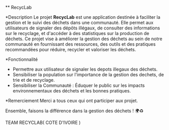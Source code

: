 ** RecycLab

*Description
Le projet **RecycLab** est une application destinée à faciliter la gestion et le suivi des déchets dans une communauté. Elle permet aux utilisateurs de signaler des dépôts illégaux, de consulter des informations sur le recyclage, et d'accéder à des statistiques sur la production de déchets.
Ce projet vise à améliorer la gestion des déchets au sein de notre communauté en fournissant des ressources, des outils et des pratiques recommandées pour réduire, recycler et valoriser les déchets.

*Fonctionnalité
- Permettre aux utilisateur de signaler les depots illegaux des déchets.
- Sensibiliser la population sur l'importance de la gestion des dechets, de trie et de recyclage.
- Sensibiliser la Communauté : Éduquer le public sur les impacts environnementaux des déchets et les bonnes pratiques.

*Remerciement
Merci a tous ceux qui ont participer aux projet.

Ensemble, faisons la différence dans la gestion des déchets ! 🌍♻️

TEAM RECYCLAB( COTE D'IVOIRE )
